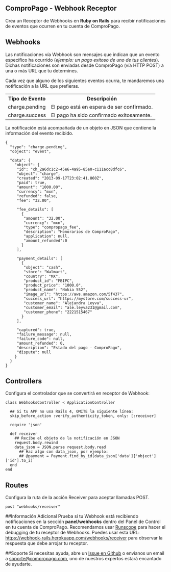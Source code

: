 ## ComproPago - Webhook Receptor
Crea un Receptor de Webhooks en <b>Ruby on Rails</b> para recibir notificaciones de eventos que ocurren en tu cuenta de ComproPago.

## Webhooks
Las notificaciones vía Webhook son mensajes que indican que un evento específico ha ocurrido (<i>ejemplo: un pago exitoso de uno de tus clientes</i>). Dichas notificaciones son enviadas desde ComproPago (vía HTTP POST) a una o más URL que tu determines.

Cada vez que alguno de los siguientes eventos ocurra, te mandaremos una notificación a la URL que prefieras.
<table class="table">
	<tr>
		<th>Tipo de Evento</th>
		<th>Descripción</th>
	</tr>
	<tr>
		<td><span class="label" id="label-event">charge.pending</span></td>
		<td>El pago está en espera de ser confirmado.</td>
	</tr>
	<tr>
		<td><span class="label" id="label-event">charge.success</span></td>
		<td>El pago ha sido confirmado exitosamente.</td>
	</tr>
</table>

La notificación está acompañada de un objeto en JSON que contiene la información del evento recibido.

	{
	  "type": "charge.pending",
	  "object": "event",

	  "data": {
		"object": {
		 "id": "ch_2a6dc1c2-45e6-4a95-85e0-c111acc8dfc6",
		 "object": "charge",
		 "created": "2013-09-17T23:02:41.860Z",
		 "paid": true,
		 "amount": "1000.00",
		 "currency": "mxn",
		 "refunded": false,
		 "fee": "32.00",

		 "fee_details": [
		   {
		    "amount": "32.00",
		    "currency": "mxn",
		    "type": "compropago_fee",
		    "description": "Honorarios de ComproPago",
		    "application": null,
		    "amount_refunded":0
		   }
		 ],

		 "payment_details": [
		   {
		    "object": "cash",
		    "store": "Walmart",
		    "country": "MX",
		    "product_id": "FBIPC",
		    "product_price": "1000.0",
		    "product_name": "Nokia 552",
		    "image_url": "https://aws.amazon.com/5f437",
		    "success_url": "https://mystore.com/success-ur",
		    "customer_name": "Alejandra Leyva",
		    "customer_email": "ale.leyva231@gmail.com",
		    "customer_phone": "2221515467"
		   }
		 ],

		 "captured": true,
		 "failure_message": null,
		 "failure_code": null,
		 "amount_refunded": 0,
		 "description": "Estado del pago - ComproPago",
		 "dispute": null
		}
	  }
    }

## Controllers
Configura el controlador que se convertirá en receptor de Webhook:

	class WebhooksController < ApplicationController

  	  ## Si tu APP no usa Rails 4, OMITE la siguiente línea:
  	  skip_before_action :verify_authenticity_token, only: [:receiver]

  	  require 'json'

  	  def receiver
    	## Recibe el objeto de la notificación en JSON
    	request.body.rewind
   		data_json = JSON.parse request.body.read
     	  ## Haz algo con data_json, por ejemplo:
     	  ## @payment = Payment.find_by_id(data_json['data']['object']['id'].to_i)
  	  end
	end

## Routes
Configura la ruta de la acción Receiver para aceptar llamadas POST.

    post "webhooks/receiver"

##Información Adicional
Prueba si tu Webhook está recibiendo notificaciones en la sección **panel/webhooks** dentro del Panel de Control en tu cuenta de ComproPago. Recomendamos usar <a href="https://www.runscope.com">Runscope</a> para hacer el debugging de tu receptor de Webhooks. Puedes usar esta URL: <a href="https://webhook-rails.herokuapp.com/webhooks/receiver">https://webhook-rails.herokuapp.com/webhooks/receiver</a> para observar la respuesta que debe arrojar tu receptor.

##Soporte
Si necesitas ayuda, abre un <a href="https://github.com/compropago/webhook-rails/issues">Issue en Github</a> o envíanos un email a <a href="mailto:soporte@compropago.com?Subject=Soporte" target="_top">soporte@compropago.com</a>, uno de nuestros expertos estará encantado de ayudarte.